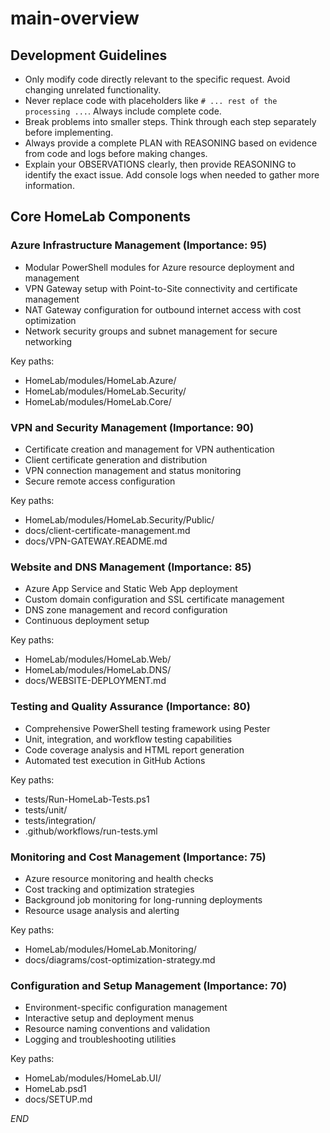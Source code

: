 # main-overview

## Development Guidelines

- Only modify code directly relevant to the specific request. Avoid changing unrelated functionality.
- Never replace code with placeholders like `# ... rest of the processing ...`. Always include complete code.
- Break problems into smaller steps. Think through each step separately before implementing.
- Always provide a complete PLAN with REASONING based on evidence from code and logs before making changes.
- Explain your OBSERVATIONS clearly, then provide REASONING to identify the exact issue. Add console logs when needed to gather more information.


## Core HomeLab Components

### Azure Infrastructure Management (Importance: 95)
- Modular PowerShell modules for Azure resource deployment and management
- VPN Gateway setup with Point-to-Site connectivity and certificate management
- NAT Gateway configuration for outbound internet access with cost optimization
- Network security groups and subnet management for secure networking

Key paths:
- HomeLab/modules/HomeLab.Azure/
- HomeLab/modules/HomeLab.Security/
- HomeLab/modules/HomeLab.Core/

### VPN and Security Management (Importance: 90)
- Certificate creation and management for VPN authentication
- Client certificate generation and distribution
- VPN connection management and status monitoring
- Secure remote access configuration

Key paths:
- HomeLab/modules/HomeLab.Security/Public/
- docs/client-certificate-management.md
- docs/VPN-GATEWAY.README.md

### Website and DNS Management (Importance: 85)
- Azure App Service and Static Web App deployment
- Custom domain configuration and SSL certificate management
- DNS zone management and record configuration
- Continuous deployment setup

Key paths:
- HomeLab/modules/HomeLab.Web/
- HomeLab/modules/HomeLab.DNS/
- docs/WEBSITE-DEPLOYMENT.md

### Testing and Quality Assurance (Importance: 80)
- Comprehensive PowerShell testing framework using Pester
- Unit, integration, and workflow testing capabilities
- Code coverage analysis and HTML report generation
- Automated test execution in GitHub Actions

Key paths:
- tests/Run-HomeLab-Tests.ps1
- tests/unit/
- tests/integration/
- .github/workflows/run-tests.yml

### Monitoring and Cost Management (Importance: 75)
- Azure resource monitoring and health checks
- Cost tracking and optimization strategies
- Background job monitoring for long-running deployments
- Resource usage analysis and alerting

Key paths:
- HomeLab/modules/HomeLab.Monitoring/
- docs/diagrams/cost-optimization-strategy.md

### Configuration and Setup Management (Importance: 70)
- Environment-specific configuration management
- Interactive setup and deployment menus
- Resource naming conventions and validation
- Logging and troubleshooting utilities

Key paths:
- HomeLab/modules/HomeLab.UI/
- HomeLab.psd1
- docs/SETUP.md

$END$